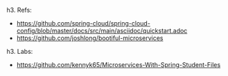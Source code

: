 h3. Refs:
* https://github.com/spring-cloud/spring-cloud-config/blob/master/docs/src/main/asciidoc/quickstart.adoc
* https://github.com/joshlong/bootiful-microservices

h3. Labs:
* https://github.com/kennyk65/Microservices-With-Spring-Student-Files
